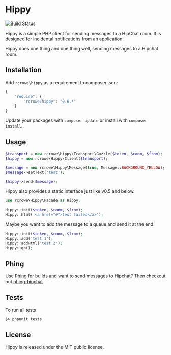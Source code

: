 Hippy
=====

[![Build Status](https://secure.travis-ci.org/rcrowe/Hippy.png)](http://travis-ci.org/rcrowe/Hippy)

Hippy is a simple PHP client for sending messages to a HipChat room. It is designed for incidental notifications from an application.

Hippy does one thing and one thing well, sending messages to a Hipchat room.

Installation
------------

Add `rcrowe\hippy` as a requirement to composer.json:

```javascript
{
    "require": {
        "rcrowe/hippy": "0.6.*"
    }
}
```

Update your packages with `composer update` or install with `composer install`.

Usage
-----

```php
$transport = new rcrowe\Hippy\Transport\Guzzle($token, $room, $from);
$hippy = new rcrowe\Hippy\Client($transport);

$message = new rcrowe\Hippy\Message(true, Message::BACKGROUND_YELLOW);
$message->setText('test');

$hippy->send($message);
```

Hippy also provides a static interface just like v0.5 and below.

```php
use rcrowe\Hippy\Facade as Hippy;

Hippy::init($token, $room, $from);
Hippy::html('<a href="#">test failed</a>');
```

Maybe you want to add the message to a queue and send it at the end.

```php
Hippy::init($token, $room, $from);
Hippy::add('test 1');
Hippy::addHtml('test 2');
Hippy::go();
```

Phing
-----

Use [Phing](http://www.phing.info/) for builds and want to send messages to Hipchat? Then checkout out [phing-hipchat](https://github.com/rcrowe/phing-hipchat).

Tests
-----

To run all tests

    $> phpunit tests

License
-------

Hippy is released under the MIT public license.
